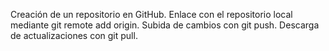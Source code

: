 Creación de un repositorio en GitHub.
Enlace con el repositorio local mediante git remote add origin.
Subida de cambios con git push.
Descarga de actualizaciones con git pull.